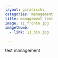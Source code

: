 ```yaml
---
layout: giradischi
categories: management
title: management test
image: 11_fronte.jpg
imagethumb:
  - link: 11_bis.jpg

---
```


test management